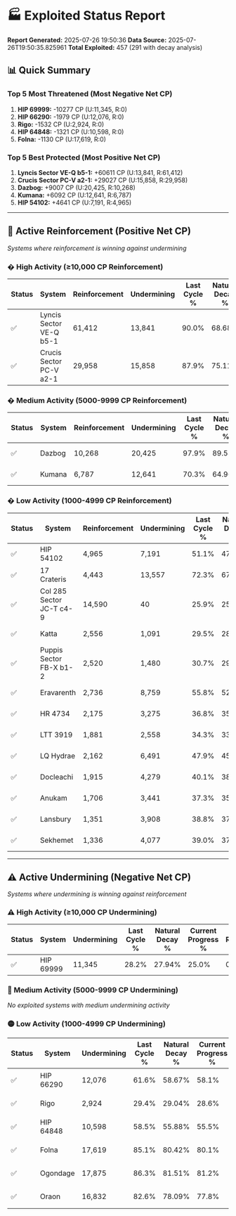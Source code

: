 # 🏭 Exploited Status Report

**Report Generated:** 2025-07-26 19:50:36
**Data Source:** 2025-07-26T19:50:35.825961
**Total Exploited:** 457 (291 with decay analysis)

## 📊 Quick Summary

### Top 5 Most Threatened (Most Negative Net CP)
1. **HIP 69999:** -10277 CP (U:11,345, R:0)
2. **HIP 66290:** -1979 CP (U:12,076, R:0)
3. **Rigo:** -1532 CP (U:2,924, R:0)
4. **HIP 64848:** -1321 CP (U:10,598, R:0)
5. **Folna:** -1130 CP (U:17,619, R:0)

### Top 5 Best Protected (Most Positive Net CP)
1. **Lyncis Sector VE-Q b5-1:** +60611 CP (U:13,841, R:61,412)
2. **Crucis Sector PC-V a2-1:** +29027 CP (U:15,858, R:29,958)
3. **Dazbog:** +9007 CP (U:20,425, R:10,268)
4. **Kumana:** +6092 CP (U:12,641, R:6,787)
5. **HIP 54102:** +4641 CP (U:7,191, R:4,965)


---

## 🔵 Active Reinforcement (Positive Net CP)
*Systems where reinforcement is winning against undermining*

### � High Activity (≥10,000 CP Reinforcement)

| Status | System | Reinforcement | Undermining | Last Cycle % | Natural Decay % | Current Progress % | Current CP | Net CP | Activity |
|--------|--------|---------------|-------------|--------------|-----------------|-------------------|------------|--------|----------|
| ✅ | Lyncis Sector VE-Q b5-1 | 61,412 | 13,841 | 90.0% | 68.68% | 86.0% | 301,000 | +60611 | � High Reinforcement |
| ✅ | Crucis Sector PC-V a2-1 | 29,958 | 15,858 | 87.9% | 75.11% | 83.4% | 291,900 | +29027 | � High Reinforcement |

### � Medium Activity (5000-9999 CP Reinforcement)

| Status | System | Reinforcement | Undermining | Last Cycle % | Natural Decay % | Current Progress % | Current CP | Net CP | Activity |
|--------|--------|---------------|-------------|--------------|-----------------|-------------------|------------|--------|----------|
| ✅ | Dazbog | 10,268 | 20,425 | 97.9% | 89.53% | 92.1% | 322,350 | +9007 | � Medium Reinforcement |
| ✅ | Kumana | 6,787 | 12,641 | 70.3% | 64.96% | 66.7% | 233,450 | +6092 | � Medium Reinforcement |

### � Low Activity (1000-4999 CP Reinforcement)

| Status | System | Reinforcement | Undermining | Last Cycle % | Natural Decay % | Current Progress % | Current CP | Net CP | Activity |
|--------|--------|---------------|-------------|--------------|-----------------|-------------------|------------|--------|----------|
| ✅ | HIP 54102 | 4,965 | 7,191 | 51.1% | 47.67% | 49.0% | 171,500 | +4641 | � Low Reinforcement |
| ✅ | 17 Crateris | 4,443 | 13,557 | 72.3% | 67.39% | 68.4% | 239,400 | +3545 | � Low Reinforcement |
| ✅ | Col 285 Sector JC-T c4-9 | 14,590 | 40 | 25.9% | 25.00% | 25.9% | 90,650 | +3150 | � Low Reinforcement |
| ✅ | Katta | 2,556 | 1,091 | 29.5% | 28.43% | 29.2% | 102,200 | +2680 | � Low Reinforcement |
| ✅ | Puppis Sector FB-X b1-2 | 2,520 | 1,480 | 30.7% | 29.56% | 30.3% | 106,050 | +2586 | � Low Reinforcement |
| ✅ | Eravarenth | 2,736 | 8,759 | 55.8% | 52.64% | 53.3% | 186,549 | +2304 | � Low Reinforcement |
| ✅ | HR 4734 | 2,175 | 3,275 | 36.8% | 35.29% | 35.9% | 125,650 | +2129 | � Low Reinforcement |
| ✅ | LTT 3919 | 1,881 | 2,558 | 34.3% | 33.06% | 33.6% | 117,600 | +1896 | � Low Reinforcement |
| ✅ | LQ Hydrae | 2,162 | 6,491 | 47.9% | 45.46% | 46.0% | 161,000 | +1888 | � Low Reinforcement |
| ✅ | Docleachi | 1,915 | 4,279 | 40.1% | 38.39% | 38.9% | 136,150 | +1776 | � Low Reinforcement |
| ✅ | Anukam | 1,706 | 3,441 | 37.3% | 35.83% | 36.3% | 127,050 | +1652 | � Low Reinforcement |
| ✅ | Lansbury | 1,351 | 3,908 | 38.8% | 37.34% | 37.7% | 131,950 | +1273 | � Low Reinforcement |
| ✅ | Sekhemet | 1,336 | 4,077 | 39.0% | 37.48% | 37.8% | 132,299 | +1130 | � Low Reinforcement |


---

## ⚠️ Active Undermining (Negative Net CP)
*Systems where undermining is winning against reinforcement*

### ⚠️ High Activity (≥10,000 CP Undermining)

| Status | System | Undermining | Last Cycle % | Natural Decay % | Current Progress % | Reinforcement | Current CP | Net CP | Activity |
|--------|--------|-------------|--------------|-----------------|-------------------|---------------|------------|--------|----------|
| ✅ | HIP 69999 | 11,345 | 28.2% | 27.94% | 25.0% | 0 | 87,500 | -10277 | ⚠️ High Undermining |

### 🔶 Medium Activity (5000-9999 CP Undermining)

*No exploited systems with medium undermining activity*

### 🟡 Low Activity (1000-4999 CP Undermining)

| Status | System | Undermining | Last Cycle % | Natural Decay % | Current Progress % | Reinforcement | Current CP | Net CP | Activity |
|--------|--------|-------------|--------------|-----------------|-------------------|---------------|------------|--------|----------|
| ✅ | HIP 66290 | 12,076 | 61.6% | 58.67% | 58.1% | 0 | 203,350 | -1979 | 🟡 Low Undermining |
| ✅ | Rigo | 2,924 | 29.4% | 29.04% | 28.6% | 0 | 100,100 | -1532 | 🟡 Low Undermining |
| ✅ | HIP 64848 | 10,598 | 58.5% | 55.88% | 55.5% | 0 | 194,250 | -1321 | 🟡 Low Undermining |
| ✅ | Folna | 17,619 | 85.1% | 80.42% | 80.1% | 0 | 280,350 | -1130 | 🟡 Low Undermining |
| ✅ | Ogondage | 17,875 | 86.3% | 81.51% | 81.2% | 0 | 284,200 | -1068 | 🟡 Low Undermining |
| ✅ | Oraon | 16,832 | 82.6% | 78.09% | 77.8% | 0 | 272,300 | -1027 | 🟡 Low Undermining |
